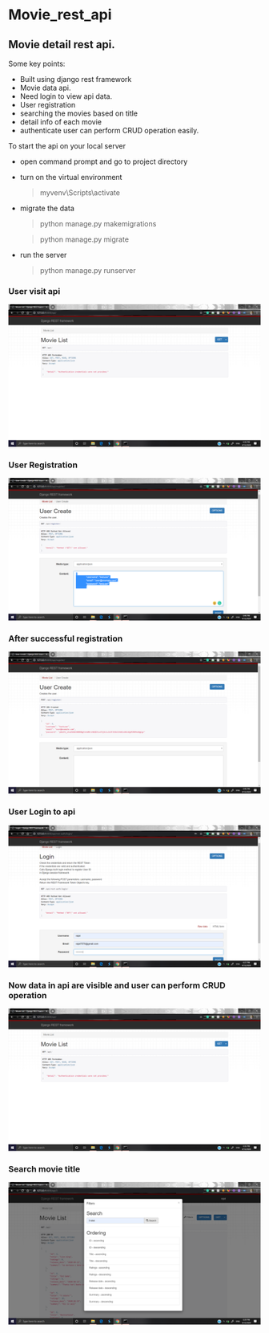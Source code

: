 # Movie_rest_api  
## Movie detail rest api.
Some key points:
  * Built using django rest framework
  * Movie data api. 
  * Need login to view api data.
  * User registration
  * searching the movies based on title
  * detail info of each movie
  * authenticate user can perform CRUD operation easily.  
  
To start the api on your local server 
  
   * open command prompt and go to project directory
   * turn on the virtual environment
      > myvenv\Scripts\activate
   * migrate the data
      > python manage.py makemigrations
      
      > python manage.py migrate
   * run the server
      > python manage.py runserver

### User visit api
![](Screenshots/Home.png)
### User Registration  
![](Screenshots/registration.png)  
### After successful registration  
![](Screenshots/after_regis.png)
### User Login to api
![](Screenshots/Login.png)  
### Now data in api are visible and user can perform CRUD operation  
![](Screenshots/Home.png)  
### Search movie title  
![](Screenshots/search.png)
